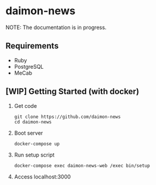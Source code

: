 # daimon-news

NOTE: The documentation is in progress.

## Requirements

- Ruby
- PostgreSQL
- MeCab

## [WIP] Getting Started (with docker)

1. Get code

       git clone https://github.com/daimon-news
       cd daimon-news

2. Boot server

       docker-compose up

3. Run setup script

       docker-compose exec daimon-news-web /exec bin/setup

4. Access localhost:3000
